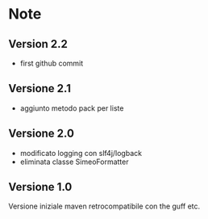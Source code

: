 Note
====

Version 2.2
-----------
- first github commit

Versione 2.1
------------
- aggiunto metodo pack per liste

Versione 2.0
------------
- modificato logging con slf4j/logback
- eliminata classe SimeoFormatter

Versione 1.0
------------
Versione iniziale maven retrocompatibile con the guff etc.

